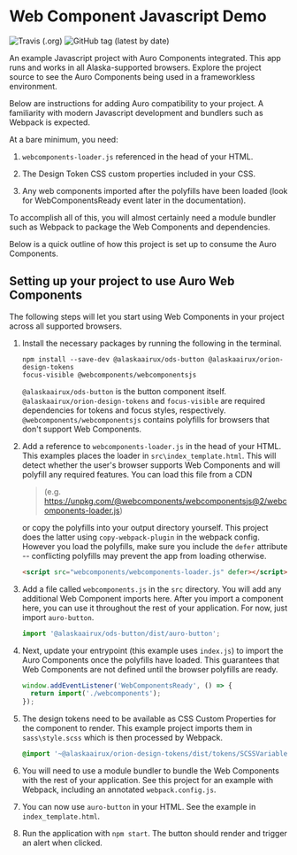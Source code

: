 # Web Component Javascript Demo

![Travis (.org)](https://img.shields.io/travis/AlaskaAirlines/AuroJavascriptDemo?style=for-the-badge) ![GitHub tag (latest by date)](https://img.shields.io/github/v/tag/AlaskaAirlines/AuroJavascriptDemo?style=for-the-badge)

An example Javascript project with Auro Components integrated. This app runs and works in all Alaska-supported browsers. Explore the project source to see the Auro Components being used in a frameworkless environment.

Below are instructions for adding Auro compatibility to your project. A familiarity with modern Javascript development and bundlers such as Webpack is expected.

At a bare minimum, you need:

1. `webcomponents-loader.js` referenced in the head of your HTML.

1. The Design Token CSS custom properties included in your CSS.

1. Any web components imported after the polyfills have been loaded (look for WebComponentsReady event later in the documentation).

To accomplish all of this, you will almost certainly need a module bundler such as Webpack to package the Web Components and dependencies.

Below is a quick outline of how this project is set up to consume the Auro Components.

## Setting up your project to use Auro Web Components

The following steps will let you start using Web Components in your project across all supported browsers.

1. Install the necessary packages by running the following in the terminal.

    ```
    npm install --save-dev @alaskaairux/ods-button @alaskaairux/orion-design-tokens
    focus-visible @webcomponents/webcomponentsjs
    ```

    `@alaskaairux/ods-button` is the button component itself. `@alaskaairux/orion-design-tokens` and `focus-visible` are required dependencies for tokens and focus styles, respectively. `@webcomponents/webcomponentsjs` contains polyfills for browsers that don't support Web Components.

2. Add a reference to `webcomponents-loader.js` in the head of your HTML. This examples places the loader in `src\index_template.html`. This will detect whether the user's browser supports Web Components and will polyfill any required features. You can load this file from a CDN

    > (e.g. https://unpkg.com/@webcomponents/webcomponentsjs@2/webcomponents-loader.js)

    or copy the polyfills into your output directory yourself. This project does the latter using `copy-webpack-plugin` in the webpack config. However you load the polyfills, make sure you include the `defer` attribute -- conflicting polyfills may prevent the app from loading otherwise.

   ```html
   <script src="webcomponents/webcomponents-loader.js" defer></script>
   ```

1. Add a file called `webcomponents.js` in the `src` directory. You will add any additional Web Component imports here. After you import a component here, you can use it throughout the rest of your application. For now, just import `auro-button`.

   ```js
   import '@alaskaairux/ods-button/dist/auro-button';
   ```

1. Next, update your entrypoint (this example uses `index.js`) to import the Auro Components once the polyfills have loaded. This guarantees that Web Components are not defined until the browser polyfills are ready.

   ```js
   window.addEventListener('WebComponentsReady', () => {
     return import('./webcomponents');
   });
   ```

1. The design tokens need to be available as CSS Custom Properties for the component to render. This example project imports them in `sass\style.scss` which is then processed by Webpack.

   ```scss
   @import '~@alaskaairux/orion-design-tokens/dist/tokens/SCSSVariables';
   ```

1. You will need to use a module bundler to bundle the Web Components with the rest of your application. See this project for an example with Webpack, including an annotated `webpack.config.js`.

1. You can now use `auro-button` in your HTML. See the example in `index_template.html`.

1. Run the application with `npm start`. The button should render and trigger an alert when clicked.
